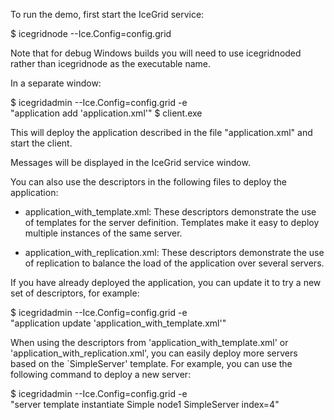 To run the demo, first start the IceGrid service:

$ icegridnode --Ice.Config=config.grid

Note that for debug Windows builds you will need to use icegridnoded
rather than icegridnode as the executable name.

In a separate window:

$ icegridadmin --Ice.Config=config.grid -e \
    "application add 'application.xml'"
$ client.exe

This will deploy the application described in the file
"application.xml" and start the client.

Messages will be displayed in the IceGrid service window.

You can also use the descriptors in the following files to deploy the
application:

- application_with_template.xml: These descriptors demonstrate the use
  of templates for the server definition. Templates make it easy to
  deploy multiple instances of the same server.

- application_with_replication.xml: These descriptors demonstrate the
  use of replication to balance the load of the application over
  several servers.

If you have already deployed the application, you can update it to try
a new set of descriptors, for example:

$ icegridadmin --Ice.Config=config.grid -e \
    "application update 'application_with_template.xml'"

When using the descriptors from 'application_with_template.xml' or
'application_with_replication.xml', you can easily deploy more servers
based on the `SimpleServer' template. For example, you can use the
following command to deploy a new server:

$ icegridadmin --Ice.Config=config.grid -e \
    "server template instantiate Simple node1 SimpleServer index=4"
